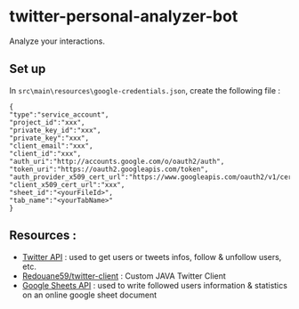 # twitter-personal-analyzer-bot
Analyze your interactions.

## Set up
In `src\main\resources\google-credentials.json`, create the following file :

```$xslt
{
"type":"service_account",
"project_id":"xxx",
"private_key_id":"xxx",
"private_key":"xxx",
"client_email":"xxx",
"client_id":"xxx",
"auth_uri":"http://accounts.google.com/o/oauth2/auth",
"token_uri":"https://oauth2.googleapis.com/token",
"auth_provider_x509_cert_url":"https://www.googleapis.com/oauth2/v1/certs",
"client_x509_cert_url":"xxx",
"sheet_id":"<yourFileId>",
"tab_name":"<yourTabName>"
}
```

## Resources :
- [Twitter API](https://developer.twitter.com/en/docs) : used to get users or tweets infos, follow & unfollow users, etc.
- [Redouane59/twitter-client](https://github.com/redouane59/twitter-client) : Custom JAVA Twitter Client
- [Google Sheets API](https://developers.google.com/sheets/api/) : used to write followed users information & statistics on an online google sheet document

